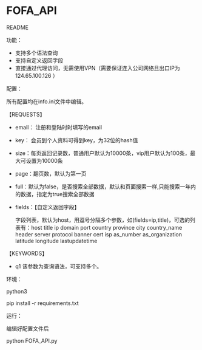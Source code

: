 # FOFA_API
README

功能：

- 支持多个语法查询
- 支持自定义返回字段
- 直接通过代理访问，无需使用VPN（需要保证连入公司网络且出口IP为 124.65.100.126 ）

配置：

所有配置均在info.ini文件中编辑。

【REQUESTS】

- email： 注册和登陆时时填写的email 

- key： 会员到个人资料可得到key，为32位的hash值 

- size：每页返回记录数，普通用户默认为10000条，vip用户默认为100条，最大可设置为10000条 

- page：翻页数，默认为第一页 

- full：默认为false，是否搜索全部数据，默认和页面搜索一样,只能搜索一年内的数据，指定为true搜索全部数据 

- fields：【自定义返回字段】

  字段列表，默认为host，用逗号分隔多个参数，如(fields=ip,title)，可选的列表有：host title ip domain port country province city country_name header server protocol banner cert isp as_number as_organization latitude longitude lastupdatetime

【KEYWORDS】

- q1 该参数为查询语法，可支持多个。

环境：

python3

pip install -r requirements.txt



运行：

编辑好配置文件后

python FOFA_API.py
